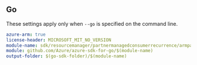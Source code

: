 ## Go

These settings apply only when `--go` is specified on the command line.

```yaml $(go) && $(track2)
azure-arm: true
license-header: MICROSOFT_MIT_NO_VERSION
module-name: sdk/resourcemanager/partnermanagedconsumerrecurrence/armpartnermanagedconsumerrecurrence
module: github.com/Azure/azure-sdk-for-go/$(module-name)
output-folder: $(go-sdk-folder)/$(module-name)
```
